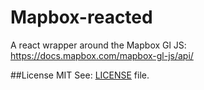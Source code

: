 # Mapbox-reacted

A react wrapper around the Mapbox Gl JS: https://docs.mapbox.com/mapbox-gl-js/api/

##License
MIT
See: [LICENSE](LICENSE) file.
